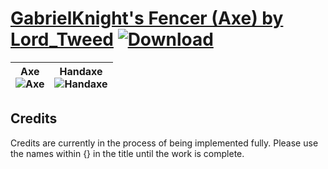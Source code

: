 # [GabrielKnight's Fencer \(Axe\) by Lord_Tweed](https://git.io/JElUy) [![Download](https://img.shields.io/badge/Download--red?style=social&logo=github)](https://git.io/JElU5)

| <b>Axe</b><br/><img alt="Axe" src="https://git.io/JElJK"/> | <b>Handaxe</b><br/><img alt="Handaxe" src="https://git.io/JElfF"/> |
| :---: | :---: |

## Credits

Credits are currently in the process of being implemented fully. Please use the names within {} in the title until the work is complete.

